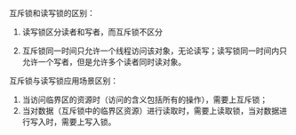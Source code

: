 互斥锁和读写锁的区别：

1. 读写锁区分读者和写者，而互斥锁不区分

2. 互斥锁同一时间只允许一个线程访问该对象，无论读写；读写锁同一时间内只允许一个写者，但是允许多个读者同时读对象。



互斥锁与读写锁应用场景区别：

1. 当访问临界区的资源时（访问的含义包括所有的操作），需要上互斥锁；
2. 当对数据（互斥锁中的临界区资源）进行读取时，需要上读取锁，当对数据进行写入时，需要上写入锁。